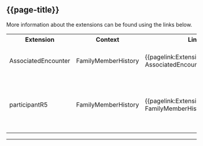 ## {{page-title}}

More information about the extensions can be found using the links below.

<table class="assets" title="Extension list">
<tr>
<th class="width20">Extension</th>
<th class="width20">Context</th>
<th class="width30">Link</th>
<th class="width30">Comment</th>
</tr>
<tr>
<td>AssociatedEncounter</td>
<td>FamilyMemberHistory</td>
<td>{{pagelink:Extension-UKCore-AssociatedEncounter}}</td>
<td>This extension is used to reference an associated encounter.</td>
</tr>
<tr>
<td>participantR5</td>
<td>FamilyMemberHistory</td>
<td>{{pagelink:Extension-UKCore-FamilyMemberHistoryParticipant}}</td>
<td>This extension is a pre-adopted R5 element, for more details, see {{pagelink:Library-Extensions-PreAdopt}}.</td>
</tr>
</table>

---
